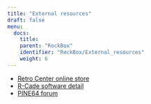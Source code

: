 ```yaml
---
title: "External resources"
draft: false
menu:
  docs:
    title:
    parent: "RockBox"
    identifier: "RockBox/External_resources"
    weight: 6
---
```


* [Retro Center online store](https://www.retro-center.com/product/rockbox-r-cade/)
* [R-Cade software detail](https://www.retro-center.com/about-r-cade/)
* [PINE64 forum](https://forum.pine64.org/forumdisplay.php?fid=85&page=1)
